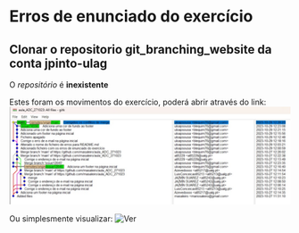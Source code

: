 # Erros de enunciado do exercício

## Clonar o repositorio git_branching_website da conta jpinto-ulag

O *repositório* é **inexistente**


Estes foram os movimentos do exercício, poderá abrir através do link:
![Historico - GitK](https://github.com/masaleiro/aula_ADC_271023/blob/2362f80335970fa0875ca7945fdde390f7fca934/src/a74558_History_GitK.jpg)

Ou simplesmente visualizar:
![Ver](image.png)

